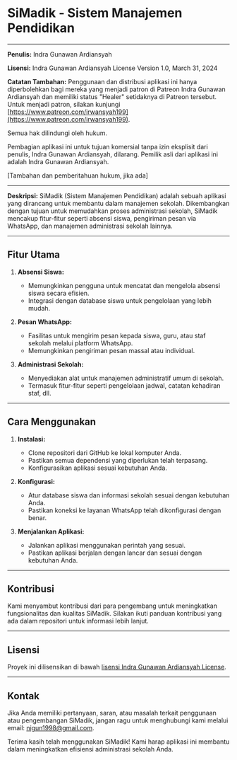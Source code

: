 # SiMadik - Sistem Manajemen Pendidikan


---

**Penulis:** Indra Gunawan Ardiansyah

**Lisensi:** Indra Gunawan Ardiansyah License
Version 1.0, March 31, 2024

**Catatan Tambahan:**
Penggunaan dan distribusi aplikasi ini hanya diperbolehkan bagi mereka yang menjadi patron di Patreon Indra Gunawan Ardiansyah dan memiliki status "Healer" setidaknya di Patreon tersebut. Untuk menjadi patron, silakan kunjungi [https://www.patreon.com/irwansyah199](https://www.patreon.com/irwansyah199).

Semua hak dilindungi oleh hukum.

Pembagian aplikasi ini untuk tujuan komersial tanpa izin eksplisit dari penulis, Indra Gunawan Ardiansyah, dilarang. Pemilik asli dari aplikasi ini adalah Indra Gunawan Ardiansyah.

[Tambahan dan pemberitahuan hukum, jika ada]

---

**Deskripsi:**
SiMadik (Sistem Manajemen Pendidikan) adalah sebuah aplikasi yang dirancang untuk membantu dalam manajemen sekolah. Dikembangkan dengan tujuan untuk memudahkan proses administrasi sekolah, SiMadik mencakup fitur-fitur seperti absensi siswa, pengiriman pesan via WhatsApp, dan manajemen administrasi sekolah lainnya.

---

## Fitur Utama

1. **Absensi Siswa:**
   - Memungkinkan pengguna untuk mencatat dan mengelola absensi siswa secara efisien.
   - Integrasi dengan database siswa untuk pengelolaan yang lebih mudah.

2. **Pesan WhatsApp:**
   - Fasilitas untuk mengirim pesan kepada siswa, guru, atau staf sekolah melalui platform WhatsApp.
   - Memungkinkan pengiriman pesan massal atau individual.

3. **Administrasi Sekolah:**
   - Menyediakan alat untuk manajemen administratif umum di sekolah.
   - Termasuk fitur-fitur seperti pengelolaan jadwal, catatan kehadiran staf, dll.

---

## Cara Menggunakan

1. **Instalasi:**
   - Clone repositori dari GitHub ke lokal komputer Anda.
   - Pastikan semua dependensi yang diperlukan telah terpasang.
   - Konfigurasikan aplikasi sesuai kebutuhan Anda.

2. **Konfigurasi:**
   - Atur database siswa dan informasi sekolah sesuai dengan kebutuhan Anda.
   - Pastikan koneksi ke layanan WhatsApp telah dikonfigurasi dengan benar.

3. **Menjalankan Aplikasi:**
   - Jalankan aplikasi menggunakan perintah yang sesuai.
   - Pastikan aplikasi berjalan dengan lancar dan sesuai dengan kebutuhan Anda.

---

## Kontribusi

Kami menyambut kontribusi dari para pengembang untuk meningkatkan fungsionalitas dan kualitas SiMadik. Silakan ikuti panduan kontribusi yang ada dalam repositori untuk informasi lebih lanjut.

---

## Lisensi

Proyek ini dilisensikan di bawah [lisensi Indra Gunawan Ardiansyah License](#).

---

## Kontak

Jika Anda memiliki pertanyaan, saran, atau masalah terkait penggunaan atau pengembangan SiMadik, jangan ragu untuk menghubungi kami melalui email: [nigun1998@gmail.com](mailto:nigun1998@gmail.com).

Terima kasih telah menggunakan SiMadik! Kami harap aplikasi ini membantu dalam meningkatkan efisiensi administrasi sekolah Anda.
